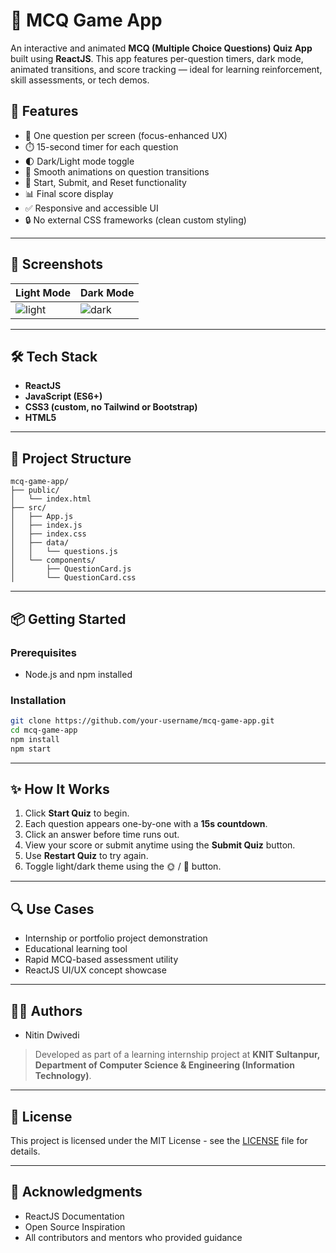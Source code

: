 
# 🧠 MCQ Game App

An interactive and animated **MCQ (Multiple Choice Questions) Quiz App** built using **ReactJS**. This app features per-question timers, dark mode, animated transitions, and score tracking — ideal for learning reinforcement, skill assessments, or tech demos.

## 🚀 Features

- 🎯 One question per screen (focus-enhanced UX)
- ⏱️ 15-second timer for each question
- 🌓 Dark/Light mode toggle
- 🎉 Smooth animations on question transitions
- 🧪 Start, Submit, and Reset functionality
- 📊 Final score display
- ✅ Responsive and accessible UI
- 🔒 No external CSS frameworks (clean custom styling)

---

## 📸 Screenshots

| Light Mode | Dark Mode |
|------------|-----------|
| ![light](https://drive.google.com/uc?export=view&id=1ZCYSONVSXwdetfA4FokZQ1IOEgU3wAN_) | ![dark](https://drive.google.com/uc?export=view&id=1QaODHaxW4fflICUuuSxPb5VB_qSgRHst) |


---

## 🛠️ Tech Stack

- **ReactJS**
- **JavaScript (ES6+)**
- **CSS3 (custom, no Tailwind or Bootstrap)**
- **HTML5**

---

## 🧩 Project Structure

```
mcq-game-app/
├── public/
│   └── index.html
├── src/
│   ├── App.js
│   ├── index.js
│   ├── index.css
│   ├── data/
│   │   └── questions.js
│   └── components/
│       ├── QuestionCard.js
│       └── QuestionCard.css
```

---

## 📦 Getting Started

### Prerequisites

- Node.js and npm installed

### Installation

```bash
git clone https://github.com/your-username/mcq-game-app.git
cd mcq-game-app
npm install
npm start
```

---

## ✨ How It Works

1. Click **Start Quiz** to begin.
2. Each question appears one-by-one with a **15s countdown**.
3. Click an answer before time runs out.
4. View your score or submit anytime using the **Submit Quiz** button.
5. Use **Restart Quiz** to try again.
6. Toggle light/dark theme using the 🌞 / 🌙 button.

---

## 🔍 Use Cases

- Internship or portfolio project demonstration
- Educational learning tool
- Rapid MCQ-based assessment utility
- ReactJS UI/UX concept showcase

---

## 👨‍💻 Authors

- Nitin Dwivedi  

> Developed as part of a learning internship project at **KNIT Sultanpur, Department of Computer Science & Engineering (Information Technology)**.

---

## 📄 License

This project is licensed under the MIT License - see the [LICENSE](LICENSE) file for details.

---

## 🙌 Acknowledgments

- ReactJS Documentation  
- Open Source Inspiration  
- All contributors and mentors who provided guidance  
